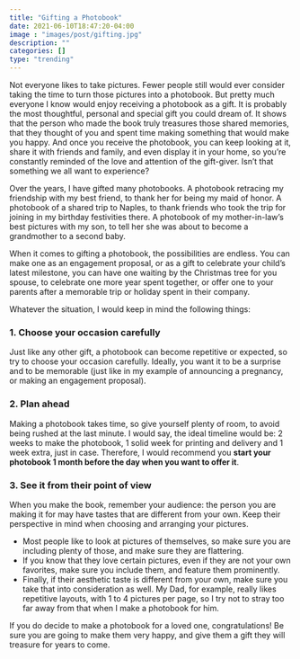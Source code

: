 ```yaml
---
title: "Gifting a Photobook"
date: 2021-06-10T18:47:20-04:00
image : "images/post/gifting.jpg"
description: ""
categories: []
type: "trending"
---
```



Not everyone likes to take pictures. Fewer people still would ever consider taking the
time to turn those pictures into a photobook. But pretty much everyone I know would
enjoy receiving a photobook as a gift. It is probably the most thoughtful, personal
and special gift you could dream of. It shows that the person who made the book truly
treasures those shared memories, that they thought of you and spent time making
something that would make you happy. And once you receive the photobook, you can keep
looking at it, share it with friends and family, and even display it in your home, so
you’re constantly reminded of the love and attention of the gift-giver. Isn’t that
something we all want to experience?

Over the years, I have gifted many photobooks. A photobook retracing my friendship
with my best friend, to thank her for being my maid of honor. A photobook of a shared
trip to Naples, to thank friends who took the trip for joining in my birthday
festivities there. A photobook of my mother-in-law’s best pictures with my son, to
tell her she was about to become a grandmother to a second baby.

When it comes to gifting a photobook, the possibilities are endless. You can make one
as an engagement proposal, or as a gift to celebrate your child’s latest milestone,
you can have one waiting by the Christmas tree for you spouse, to celebrate one more
year spent together, or offer one to your parents after a memorable trip or holiday
spent in their company.

Whatever the situation, I would keep in mind the following things:

### 1. Choose your occasion carefully

Just like any other gift, a photobook can become repetitive or expected, so try to
choose your occasion carefully. Ideally, you want it to be a surprise and to be
memorable (just like in my example of announcing a pregnancy, or making an
engagement proposal).

### 2. Plan ahead

Making a photobook takes time, so give yourself plenty of room, to avoid being rushed
at the last minute. I would say, the ideal timeline would be: 2 weeks to make the
photobook, 1 solid week for printing and delivery and 1 week extra, just in case.
Therefore, I would recommend you **start your photobook 1 month before the day when
you want to offer it**.

### 3. See it from their point of view

When you make the book, remember your audience: the person you are making it for may
have tastes that are different from your own. Keep their perspective in mind when
choosing and arranging your pictures.

 * Most people like to look at pictures of themselves, so make sure you are including
  plenty of those, and make sure they are flattering.
* If you know that they love certain pictures, even if they are not your own favorites,
  make sure you include them, and feature them prominently.
* Finally, if their aesthetic taste is different from your own, make sure you take that
  into consideration as well. My Dad, for example, really likes repetitive layouts,
  with 1 to 4 pictures per page, so I try not to stray too far away from that when I
  make a photobook for him.

If you do decide to make a photobook for a loved one, congratulations! Be sure you are
going to make them very happy, and give them a gift they will treasure for years to come.
